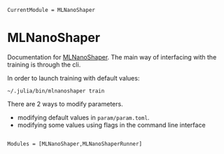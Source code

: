 ```@meta
CurrentModule = MLNanoShaper
```

# MLNanoShaper

Documentation for [MLNanoShaper](https://github.com/hack-hard/MLNanoShaper.jl). The main way of interfacing with the training is through the cli.

In order to launch training with default values:
```
~/.julia/bin/mlnanoshaper train 
```

There are 2 ways to modify parameters.
- modifying default values in `param/param.toml`. 
- modifying some values using flags in the command line interface 


```@index
```

```@autodocs
Modules = [MLNanoShaper,MLNanoShaperRunner]
```
